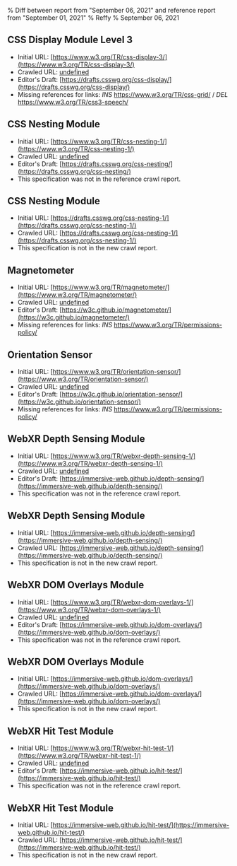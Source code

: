 % Diff between report from "September 06, 2021" and reference report from "September 01, 2021"
% Reffy
% September 06, 2021

## CSS Display Module Level 3

- Initial URL: [https://www.w3.org/TR/css-display-3/](https://www.w3.org/TR/css-display-3/)
- Crawled URL: [undefined](undefined)
- Editor's Draft: [https://drafts.csswg.org/css-display/](https://drafts.csswg.org/css-display/)
- Missing references for links: *INS* https://www.w3.org/TR/css-grid/ / *DEL* https://www.w3.org/TR/css3-speech/


## CSS Nesting Module

- Initial URL: [https://www.w3.org/TR/css-nesting-1/](https://www.w3.org/TR/css-nesting-1/)
- Crawled URL: [undefined](undefined)
- Editor's Draft: [https://drafts.csswg.org/css-nesting/](https://drafts.csswg.org/css-nesting/)
- This specification was not in the reference crawl report.


## CSS Nesting Module

- Initial URL: [https://drafts.csswg.org/css-nesting-1/](https://drafts.csswg.org/css-nesting-1/)
- Crawled URL: [https://drafts.csswg.org/css-nesting-1/](https://drafts.csswg.org/css-nesting-1/)
- This specification is not in the new crawl report.


## Magnetometer

- Initial URL: [https://www.w3.org/TR/magnetometer/](https://www.w3.org/TR/magnetometer/)
- Crawled URL: [undefined](undefined)
- Editor's Draft: [https://w3c.github.io/magnetometer/](https://w3c.github.io/magnetometer/)
- Missing references for links: *INS* https://www.w3.org/TR/permissions-policy/


## Orientation Sensor

- Initial URL: [https://www.w3.org/TR/orientation-sensor/](https://www.w3.org/TR/orientation-sensor/)
- Crawled URL: [undefined](undefined)
- Editor's Draft: [https://w3c.github.io/orientation-sensor/](https://w3c.github.io/orientation-sensor/)
- Missing references for links: *INS* https://www.w3.org/TR/permissions-policy/


## WebXR Depth Sensing Module

- Initial URL: [https://www.w3.org/TR/webxr-depth-sensing-1/](https://www.w3.org/TR/webxr-depth-sensing-1/)
- Crawled URL: [undefined](undefined)
- Editor's Draft: [https://immersive-web.github.io/depth-sensing/](https://immersive-web.github.io/depth-sensing/)
- This specification was not in the reference crawl report.


## WebXR Depth Sensing Module

- Initial URL: [https://immersive-web.github.io/depth-sensing/](https://immersive-web.github.io/depth-sensing/)
- Crawled URL: [https://immersive-web.github.io/depth-sensing/](https://immersive-web.github.io/depth-sensing/)
- This specification is not in the new crawl report.


## WebXR DOM Overlays Module

- Initial URL: [https://www.w3.org/TR/webxr-dom-overlays-1/](https://www.w3.org/TR/webxr-dom-overlays-1/)
- Crawled URL: [undefined](undefined)
- Editor's Draft: [https://immersive-web.github.io/dom-overlays/](https://immersive-web.github.io/dom-overlays/)
- This specification was not in the reference crawl report.


## WebXR DOM Overlays Module

- Initial URL: [https://immersive-web.github.io/dom-overlays/](https://immersive-web.github.io/dom-overlays/)
- Crawled URL: [https://immersive-web.github.io/dom-overlays/](https://immersive-web.github.io/dom-overlays/)
- This specification is not in the new crawl report.


## WebXR Hit Test Module

- Initial URL: [https://www.w3.org/TR/webxr-hit-test-1/](https://www.w3.org/TR/webxr-hit-test-1/)
- Crawled URL: [undefined](undefined)
- Editor's Draft: [https://immersive-web.github.io/hit-test/](https://immersive-web.github.io/hit-test/)
- This specification was not in the reference crawl report.


## WebXR Hit Test Module

- Initial URL: [https://immersive-web.github.io/hit-test/](https://immersive-web.github.io/hit-test/)
- Crawled URL: [https://immersive-web.github.io/hit-test/](https://immersive-web.github.io/hit-test/)
- This specification is not in the new crawl report.


